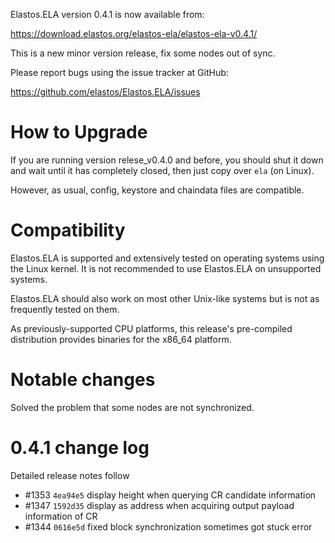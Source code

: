 Elastos.ELA version 0.4.1 is now available from:

  <https://download.elastos.org/elastos-ela/elastos-ela-v0.4.1/>

This is a new minor version release, fix some nodes out of sync. 

Please report bugs using the issue tracker at GitHub:

  <https://github.com/elastos/Elastos.ELA/issues>

How to Upgrade
==============

If you are running version relese_v0.4.0 and before, you should shut it down and wait until
 it has completely closed, then just copy over `ela` (on Linux).

However, as usual, config, keystore and chaindata files are compatible.

Compatibility
==============

Elastos.ELA is supported and extensively tested on operating systems
using the Linux kernel. It is not recommended to use Elastos.ELA on
unsupported systems.

Elastos.ELA should also work on most other Unix-like systems but is not
as frequently tested on them.

As previously-supported CPU platforms, this release's pre-compiled
distribution provides binaries for the x86_64 platform.

Notable changes
===============

Solved the problem that some nodes are not synchronized.

0.4.1 change log
=================

Detailed release notes follow

- #1353 `4ea94e5` display height when querying CR candidate information
- #1347 `1592d35` display as address when acquiring output payload information of CR
- #1344 `0616e5d` fixed block synchronization sometimes got stuck error